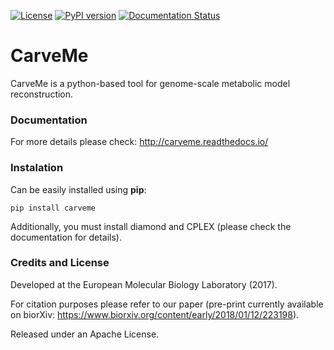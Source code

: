 [![License](https://img.shields.io/badge/License-Apache%202.0-blue.svg)](https://opensource.org/licenses/Apache-2.0) [![PyPI version](https://badge.fury.io/py/carveme.svg)](https://badge.fury.io/py/carveme) [![Documentation Status](http://readthedocs.org/projects/carveme/badge/?version=latest)](http://carveme.readthedocs.io/en/latest/?badge=latest)

# CarveMe

CarveMe is a python-based tool for genome-scale metabolic model reconstruction.

### Documentation

For more details please check: http://carveme.readthedocs.io/
 
### Instalation

Can be easily installed using **pip**:
```
pip install carveme
```

Additionally, you must install diamond and CPLEX (please check the documentation for details). 

### Credits and License

Developed at the European Molecular Biology Laboratory (2017).

For citation purposes please refer to our paper
(pre-print currently available on biorXiv: https://www.biorxiv.org/content/early/2018/01/12/223198).

Released under an Apache License.
